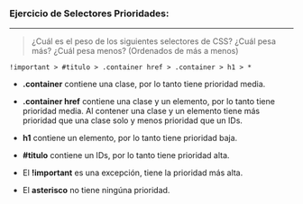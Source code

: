 ### Ejercicio de Selectores Prioridades:
_ _ _

>¿Cuál es el peso de los siguientes selectores de CSS? ¿Cuál pesa más? ¿Cuál pesa menos?
(Ordenados de más a menos)

`!important > #titulo > .container href > .container > h1 > *`

- **.container** contiene una clase, por lo tanto tiene prioridad media.

- **.container href** contiene una clase y un elemento, por lo tanto tiene prioridad media. Al contener una clase y un elemento tiene más prioridad que una clase solo y menos prioridad que un IDs.

- **h1** contiene un elemento, por lo tanto tiene prioridad baja.

- **#titulo** contiene un IDs, por lo tanto tiene prioridad alta.

- El **!important** es una excepción, tiene la prioridad más alta.

- El **asterisco** no tiene ningúna prioridad.
